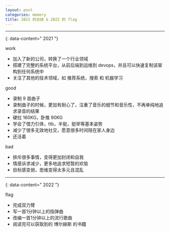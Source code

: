 ```yaml
---
layout: post
categories: memory
title: 2021 的总结 & 2022 的 flag
---
```


---------------
{: data-content=" 2021 "}

work

- 加入了新的公司，转换了一个行业领域
- 搭建了完整的系统平台，从前后端到运维到 devops，并且可以快速复制该架构到任何系统中
- 关注了其他的技术领域，如 推荐系统，搜索 和 机器学习

good

- 录制 9 首曲子
- 录制曲子的时候，更加有耐心了，注重了音乐的细节和音乐性，不再单纯地追求录音的结果
- 硬拉 160KG，卧推 90KG
- 学会了借力引体，ttb，半挺，挺举等基本姿势
- 减少了很多无效地社交，愿意很多时间陪在家人身边
- 还活着

bad

- 排斥很多事情，变得更加封闭和自我
- 情感诉求减少，更多地追求短暂的欢愉
- 目标感变弱，思维变得太多元且混乱

---------------
{: data-content=" 2022 "}

flag

- 完成双力臂
- 写一首1分钟以上的指弹曲
- 改编一首1分钟以上的流行歌曲
- 阅读完可以获取到的 博尔赫斯 的书籍
